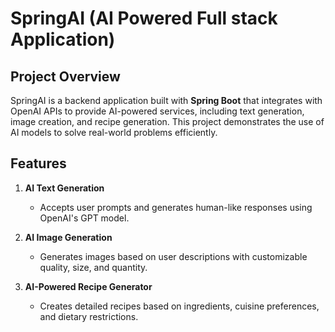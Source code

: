 # SpringAI (AI Powered Full stack Application)

## Project Overview
SpringAI is a backend application built with **Spring Boot** that integrates with OpenAI APIs to provide AI-powered services, including text generation, image creation, and recipe generation. This project demonstrates the use of AI models to solve real-world problems efficiently.

## Features
1. **AI Text Generation**
   - Accepts user prompts and generates human-like responses using OpenAI's GPT model.
 

2. **AI Image Generation**
   - Generates images based on user descriptions with customizable quality, size, and quantity.


3. **AI-Powered Recipe Generator**
   - Creates detailed recipes based on ingredients, cuisine preferences, and dietary restrictions.
   
